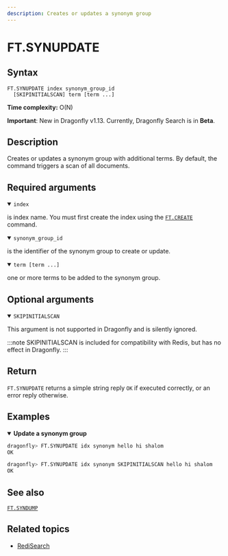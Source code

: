 ```yaml
---
description: Creates or updates a synonym group
---
```


# FT.SYNUPDATE

## Syntax

    FT.SYNUPDATE index synonym_group_id 
      [SKIPINITIALSCAN] term [term ...]

**Time complexity:** O(N)

**Important**: New in Dragonfly v1.13. Currently, Dragonfly Search is in **Beta**.

## Description

Creates or updates a synonym group with additional terms. By default, the command triggers a scan of all documents.

## Required arguments

<details open>
<summary><code>index</code></summary>

is index name. You must first create the index using the [`FT.CREATE`](./ft.create.md) command.
</details>

<details open>
<summary><code>synonym_group_id</code></summary>

is the identifier of the synonym group to create or update.
</details>

<details open>
<summary><code>term [term ...]</code></summary>

one or more terms to be added to the synonym group.
</details>

## Optional arguments

<details open>
<summary><code>SKIPINITIALSCAN</code></summary>

This argument is not supported in Dragonfly and is silently ignored.

:::note
SKIPINITIALSCAN is included for compatibility with Redis, but has no effect in Dragonfly.
:::
</details>

## Return

`FT.SYNUPDATE` returns a simple string reply `OK` if executed correctly, or an error reply otherwise.

## Examples

<details open>
<summary><b>Update a synonym group</b></summary>

```bash
dragonfly> FT.SYNUPDATE idx synonym hello hi shalom
OK
```

```bash
dragonfly> FT.SYNUPDATE idx synonym SKIPINITIALSCAN hello hi shalom
OK
```
</details>

## See also

[`FT.SYNDUMP`](./ft.syndump.md)

## Related topics

- [RediSearch](https://redis.io/docs/stack/search)
